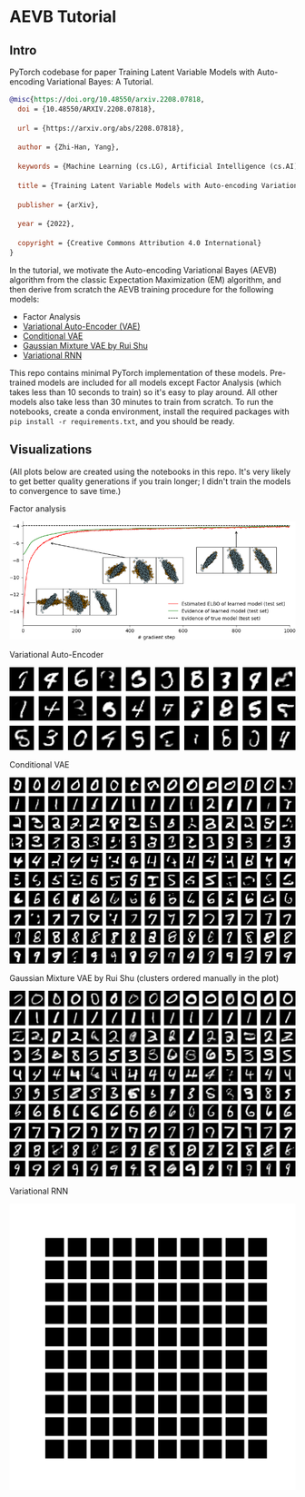 # AEVB Tutorial

## Intro

PyTorch codebase for paper Training Latent Variable Models with Auto-encoding Variational Bayes: A Tutorial.

```bibtex
@misc{https://doi.org/10.48550/arxiv.2208.07818,
  doi = {10.48550/ARXIV.2208.07818},
  
  url = {https://arxiv.org/abs/2208.07818},
  
  author = {Zhi-Han, Yang},
  
  keywords = {Machine Learning (cs.LG), Artificial Intelligence (cs.AI), Machine Learning (stat.ML), FOS: Computer and information sciences, FOS: Computer and information sciences},
  
  title = {Training Latent Variable Models with Auto-encoding Variational Bayes: A Tutorial},
  
  publisher = {arXiv},
  
  year = {2022},
  
  copyright = {Creative Commons Attribution 4.0 International}
}
```

In the tutorial, we motivate the Auto-encoding Variational Bayes (AEVB) algorithm from the classic Expectation Maximization (EM) algorithm, and then derive from scratch the AEVB training procedure for the following models:

- Factor Analysis
- [Variational Auto-Encoder (VAE)](https://arxiv.org/pdf/1312.6114.pdf)
- [Conditional VAE](https://papers.nips.cc/paper/2015/file/8d55a249e6baa5c06772297520da2051-Paper.pdf)
- [Gaussian Mixture VAE by Rui Shu](http://ruishu.io/2016/12/25/gmvae/)
- [Variational RNN](https://papers.nips.cc/paper/2015/file/b618c3210e934362ac261db280128c22-Paper.pdf)

This repo contains minimal PyTorch implementation of these models. Pre-trained models are included for all models except Factor Analysis (which takes less than 10 seconds to train) so it's easy to play around. All other models also take less than 30 minutes to train from scratch. To run the notebooks, create a conda environment, install the required packages with `pip install -r requirements.txt`, and you should be ready.

## Visualizations

(All plots below are created using the notebooks in this repo. It's very likely to get better quality generations if you train longer; I didn't train the models to convergence to save time.)

Factor analysis

<img src="01_factor_analysis/fa_learning_curve.png">

Variational Auto-Encoder

<img src="02_vae/vae_mnist_gens_param.png">

Conditional VAE

<img src="03_cvae/mnist_gens_conditional_param.png">

Gaussian Mixture VAE by Rui Shu (clusters ordered manually in the plot)

<img src="04_gmvae/mnist_gens_conditional_param.png">

Variational RNN

<img src="05_vrnn/mnist_evolve_animate_subplots.gif">
